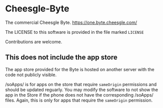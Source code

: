 # Cheesgle-Byte
The commercial Cheesgle Byte. https://one.byte.cheesgle.com/

The LICENSE to this software is provided in the file marked `LICENSE`

Contributions are welcome.

## This does not include the app store
The app store provided for the Byte is hosted on another server with the code not publicly visible.

/soApps/ is for apps on the store that require `sameOrigin` permissions and should be updated reguarly. You may modify the software to not show the app in the Store if the phone does not have the corresponding /soApps/ files. Again, this is only for apps that require the `sameOrigin` permission.
